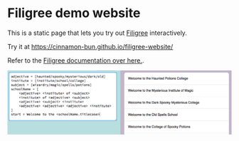 # Filigree demo website

This is a static page that lets you try out [Filigree](https://github.com/cinnamon-bun/filigree) interactively.

Try it at https://cinnamon-bun.github.io/filigree-website/

Refer to the [Filigree documentation over here.](https://github.com/cinnamon-bun/filigree#simple-input-grammar).

![](screenshot.png)
